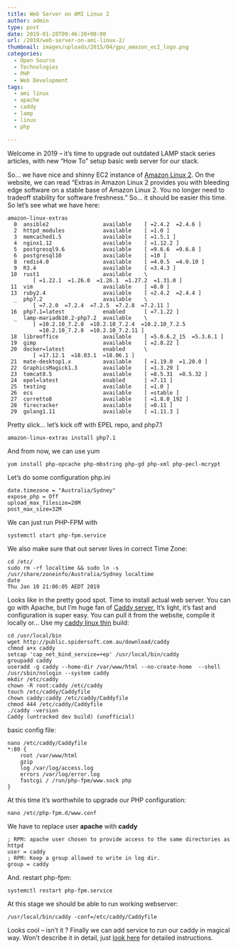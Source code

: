 ```yaml
---
title: Web Server on AMI Linux 2
author: admin
type: post
date: 2019-01-28T09:46:20+00:00
url: /2019/web-server-on-ami-linux-2/
thumbnail: images/uploads/2015/04/gpu_amazon_ec2_logo.png
categories:
  - Open Source
  - Technologies
  - PHP
  - Web Development
tags:
  - ami linux
  - apache
  - caddy
  - lamp
  - linux
  - php

---
```

Welcome in 2019 &#8211; it&#8217;s time to upgrade out outdated LAMP stack series articles, with new &#8220;How To&#8221; setup basic web server for our stack.

<!--more-->

So&#8230; we have nice and shinny EC2 instance of <a rel="noreferrer noopener" aria-label="Amazon Linux 2 (opens in a new tab)" href="https://aws.amazon.com/amazon-linux-2/" target="_blank">Amazon Linux 2</a>. On the website, we can read &#8220;Extras in Amazon Linux 2 provides you with bleeding edge software on a stable base of Amazon Linux 2. You no longer need to tradeoff stability for software freshness.&#8221; So&#8230; it should be easier this time. So let&#8217;s see what we have here:

```
amazon-linux-extras
  0  ansible2                 available    [ =2.4.2  =2.4.6 ]
  2  httpd_modules            available    [ =1.0 ]
  3  memcached1.5             available    [ =1.5.1 ]
  4  nginx1.12                available    [ =1.12.2 ]
  5  postgresql9.6            available    [ =9.6.6  =9.6.8 ]
  6  postgresql10             available    [ =10 ]
  8  redis4.0                 available    [ =4.0.5  =4.0.10 ]
  9  R3.4                     available    [ =3.4.3 ]
 10  rust1                    available    \
        [ =1.22.1  =1.26.0  =1.26.1  =1.27.2  =1.31.0 ]
 11  vim                      available    [ =8.0 ]
 13  ruby2.4                  available    [ =2.4.2  =2.4.4 ]
  _  php7.2                   available    \
        [ =7.2.0  =7.2.4  =7.2.5  =7.2.8  =7.2.11 ]
 16  php7.1=latest            enabled      [ =7.1.22 ]
  _  lamp-mariadb10.2-php7.2  available    \
        [ =10.2.10_7.2.0  =10.2.10_7.2.4  =10.2.10_7.2.5
          =10.2.10_7.2.8  =10.2.10_7.2.11 ]
 18  libreoffice              available    [ =5.0.6.2_15  =5.3.6.1 ]
 19  gimp                     available    [ =2.8.22 ]
 20  docker=latest            enabled      \
        [ =17.12.1  =18.03.1  =18.06.1 ]
 21  mate-desktop1.x          available    [ =1.19.0  =1.20.0 ]
 22  GraphicsMagick1.3        available    [ =1.3.29 ]
 23  tomcat8.5                available    [ =8.5.31  =8.5.32 ]
 24  epel=latest              enabled      [ =7.11 ]
 25  testing                  available    [ =1.0 ]
 26  ecs                      available    [ =stable ]
 27  corretto8                available    [ =1.8.0_192 ]
 28  firecracker              available    [ =0.11 ]
 29  golang1.11               available    [ =1.11.3 ]
 ```

Pretty slick&#8230; let&#8217;s kick off with EPEL repo, and php7.1  

`amazon-linux-extras install php7.1`

And from now, we can use yum

`yum install php-opcache php-mbstring php-gd php-xml php-pecl-mcrypt`

Let&#8217;s do some configuration php.ini 

```
date.timezone = "Australia/Sydney"
expose_php = Off
upload_max_filesize=20M
post_max_size=32M
```

We can just run PHP-FPM with

`systemctl start php-fpm.service`

We also make sure that out server lives in correct Time Zone:

```
cd /etc/
sudo rm -rf localtime && sudo ln -s /usr/share/zoneinfo/Australia/Sydney localtime
date
Thu Jan 10 21:06:05 AEDT 2019
```

Looks like in the pretty good spot. Time to install actual web server. You can go with Apache, but I&#8217;m huge fan of <a rel="noreferrer noopener" aria-label=" (opens in a new tab)" href="https://caddyserver.com/" target="_blank">Caddy server.</a> It&#8217;s light, it&#8217;s fast and configuration is super easy. You can pull it from the website, compile it locally or&#8230; Use my [caddy linux thin](http://public.spidersoft.com.au/download/caddy) build:

```
cd /usr/local/bin
wget http://public.spidersoft.com.au/download/caddy
chmod a+x caddy
setcap 'cap_net_bind_service=+ep' /usr/local/bin/caddy
groupadd caddy
useradd -g caddy --home-dir /var/www/html --no-create-home  --shell /usr/sbin/nologin --system caddy
mkdir /etc/caddy
chown -R root:caddy /etc/caddy
touch /etc/caddy/Caddyfile
chown caddy:caddy /etc/caddy/Caddyfile
chmod 444 /etc/caddy/Caddyfile
./caddy -version
Caddy (untracked dev build) (unofficial)
```

basic config file:

```
nano /etc/caddy/Caddyfile
*:80 {
	root /var/www/html
	gzip
	log /var/log/access.log
	errors /var/log/error.log
	fastcgi / /run/php-fpm/www.sock php
}
```

At this time it&#8217;s worthwhile to upgrade our PHP configuration:

`nano /etc/php-fpm.d/www.conf`

We have to replace user **apache** with **caddy**

```
; RPM: apache user chosen to provide access to the same directories as httpd
user = caddy
; RPM: Keep a group allowed to write in log dir.
group = caddy
```

And. restart php-fpm:

`systemctl restart php-fpm.service`

At this stage we should be able to run working webserver:

`/usr/local/bin/caddy -conf=/etc/caddy/Caddyfile`

Looks cool &#8211; isn&#8217;t it ? Finally we can add service to run our caddy in magical way. Won&#8217;t describe it in detail, just [look here](https://github.com/mholt/caddy/tree/master/dist/init/linux-systemd) for detailed instructions.